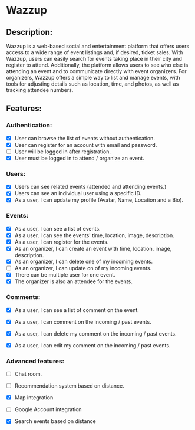 # Wazzup

## Description:

Wazzup is a web-based social and entertainment platform that offers users access to a wide range of event listings and, if desired, ticket sales. With Wazzup, users can easily search for events taking place in their city and register to attend. Additionally, the platform allows users to see who else is attending an event and to communicate directly with event organizers. For organizers, Wazzup offers a simple way to list and manage events, with tools for adjusting details such as location, time, and photos, as well as tracking attendee numbers.

## Features:

### Authentication:

- [X] User can browse the list of events without authentication.
- [X] User can register for an account with email and password.
- [ ] User will be logged in after registration.
- [X] User must be logged in to attend / organize an event.

### Users:

- [X] Users can see related events (attended and attending events.)
- [X] Users can see an individual user using a specific ID.
- [X] As a user, I can update my profile (Avatar, Name, Location and a Bio).

### Events: 

- [X] As a user, I can see a list of events.
- [X] As a user, I can see the events' time, location, image, description.
- [X] As a user, I can register for the events.
- [X] As an organizer, I can create an event with time, location, image, description.
- [X] As an organizer, I can delete one of my incoming events.
- [ ] As an organizer, I can update on of my incoming events.
- [X] There can be multiple user for one event.
- [X] The organizer is also an attendee for the events.

### Comments:
- [X] As a user, I can see a list of comment on the event. 
- [X] As a user, I can comment on the incoming / past events.
- [X] As a user, I can delete my comment on the incoming / past events.
- [X] As a user, I can edit my comment on the incoming / past events.


### Advanced features:
- [ ] Chat room.
- [ ] Recommendation system based on distance.
- [X] Map integration
- [ ] Google Account integration 
- [X] Search events based on distance



